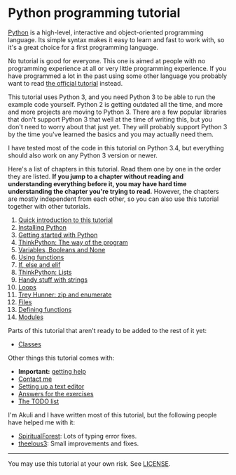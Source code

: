# Python programming tutorial

[Python](https://en.wikipedia.org/wiki/Python_\(programming_language\))
is a high-level, interactive and object-oriented programming language.
Its simple syntax makes it easy to learn and fast to work with, so it's
a great choice for a first programming language.

No tutorial is good for everyone. This one is aimed at people with no
programming experience at all or very little programming experience. If
you have programmed a lot in the past using some other language you
probably want to read
[the official tutorial](https://docs.python.org/3/tutorial/) instead.

This tutorial uses Python 3, and you need Python 3 to be able to run the
example code yourself. Python 2 is getting outdated all the time,
and more and more projects are moving to Python 3. There are a few
popular libraries that don't support Python 3 that well at the time of
writing this, but you don't need to worry about that just yet. They
will probably support Python 3 by the time you've learned the basics
and you may actually need them.

I have tested most of the code in this tutorial on Python 3.4, but
everything should also work on any Python 3 version or newer.

Here's a list of chapters in this tutorial. Read them one by one in the
order they are listed. **If you jump to a chapter without reading and
understanding everything before it, you may have hard time understanding
the chapter you're trying to read.** However, the chapters are mostly
independent from each other, so you can also use this tutorial together
with other tutorials.

1. [Quick introduction to this tutorial](introduction.md)
2. [Installing Python](installing-python.md)
3. [Getting started with Python](getting-started.md)
4. [ThinkPython: The way of the program](the-way-of-the-program.md)
5. [Variables, Booleans and None](variables.md)
6. [Using functions](using-functions.md)
7. [If, else and elif](if.md)
8. [ThinkPython: Lists](lists.md)
9. [Handy stuff with strings](handy-stuff-strings.md)
10. [Loops](loops.md)
11. [Trey Hunner: zip and enumerate](trey-hunner-zip-and-enumerate.md)
12. [Files](files.md)
13. [Defining functions](defining-functions.md)
14. [Modules](modules.md)

Parts of this tutorial that aren't ready to be added to the rest of it
yet:

- [Classes](classes.md)

Other things this tutorial comes with:

- **Important:** [getting help](getting-help.md)
- [Contact me](contact-me.md)
- [Setting up a text editor](editor-setup.md)
- [Answers for the exercises](answers.md)
- [The TODO list](TODO.md)

I'm Akuli and I have written most of this tutorial, but the following
people have helped me with it:
- [SpiritualForest](https://github.com/SpiritualForest): Lots of typing
    error fixes.
- [theelous3](https://github.com/theelous3): Small improvements and fixes.

***

You may use this tutorial at your own risk. See [LICENSE](LICENSE).
